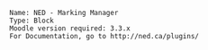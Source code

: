 
    Name: NED - Marking Manager
    Type: Block
    Moodle version required: 3.3.x
    For Documentation, go to http://ned.ca/plugins/
